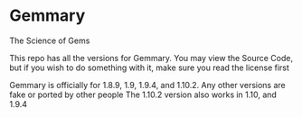 # Gemmary
The Science of Gems

This repo has all the versions for Gemmary. You may view the Source Code, but if you wish to do something with it, make sure you read the license first

Gemmary is officially for 1.8.9, 1.9, 1.9.4, and 1.10.2. Any other versions are fake or ported by other people
The 1.10.2 version also works in 1.10, and 1.9.4
